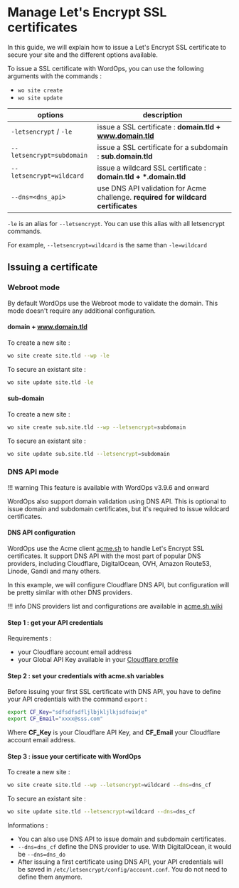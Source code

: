 # Manage Let's Encrypt SSL certificates

In this guide, we will explain how to issue a Let's Encrypt SSL certificate to secure your site and the different options available.

To issue a SSL certificate with WordOps, you can use the following arguments with the commands :

- `wo site create`
- `wo site update`

options        | description
--------------------------|----------------------------------------------------------------------------------
`-letsencrypt` / `-le`    | issue a SSL certificate : **domain.tld + www.domain.tld**
`--letsencrypt=subdomain` | issue a SSL certificate for a subdomain : **sub.domain.tld**
`--letsencrypt=wildcard`  | issue a wildcard SSL certificate : **domain.tld + \*.domain.tld**
`--dns=<dns_api>`         | use DNS API validation for Acme challenge. **required for wildcard certificates**

`-le` is an alias for `--letsencrypt`. You can use this alias with all letsencrypt commands.

For example, `--letsencrypt=wildcard` is the same than `-le=wildcard`

## Issuing a certificate

### Webroot mode

By default WordOps use the Webroot mode to validate the domain. This mode doesn't require any additional configuration.

#### domain + www.domain.tld

To create a new site :

```bash
wo site create site.tld --wp -le
```

To secure an existant site :

```bash
wo site update site.tld -le
```

#### sub-domain

To create a new site :

```bash
wo site create sub.site.tld --wp --letsencrypt=subdomain
```

To secure an existant site :

```bash
wo site update sub.site.tld --letsencrypt=subdomain
```

### DNS API mode

!!! warning
    This feature is available with WordOps v3.9.6 and onward

WordOps also support domain validation using DNS API. This is optional to issue domain and subdomain certificates, but it's required to issue wildcard certificates.

#### DNS API configuration

WordOps use the Acme client [acme.sh](https://github.com/Neilpang/acme.sh) to handle Let's Encrypt SSL certificates. It support DNS API with the most part of popular DNS providers, including Cloudflare, DigitalOcean, OVH, Amazon Route53, Linode, Gandi and many others.

In this example, we will configure Cloudflare DNS API, but configuration will be pretty similar with other DNS providers.

!!! info
    DNS providers list and configurations are available in [acme.sh wiki](https://github.com/Neilpang/acme.sh/wiki/dnsapi)

#### Step 1 : get your API credentials

Requirements :

- your Cloudflare account email address
- your Global API Key available in your [Cloudflare profile](https://dash.cloudflare.com/profile)

#### Step 2 : set your credentials with acme.sh variables

Before issuing your first SSL certificate with DNS API, you have to define your API credentials with the command `export`  :

```bash
export CF_Key="sdfsdfsdfljlbjkljlkjsdfoiwje"
export CF_Email="xxxx@sss.com"
```

Where **CF_Key** is your Cloudflare API Key, and **CF_Email** your Cloudflare account email address.

#### Step 3 : issue your certificate with WordOps

To create a new site :

```bash
wo site create site.tld --wp --letsencrypt=wildcard --dns=dns_cf
```

To secure an existant site :

```bash
wo site update site.tld --letsencrypt=wildcard --dns=dns_cf
```

Informations :

- You can also use DNS API to issue domain and subdomain certificates.
- `--dns=dns_cf` define the DNS provider to use. With DigitalOcean, it would be `--dns=dns_do`
- After issuing a first certificate using DNS API, your API credentials will be saved in `/etc/letsencrypt/config/account.conf`. You do not need to define them anymore.
